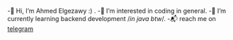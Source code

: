 -👋 Hi, I’m Ahmed Elgezawy :) .
-👀 I’m interested in coding in general.
-🌱 I’m currently learning backend development /*in java btw*/.
-📬 reach me on [telegram](https://t.me/gzzzz2406)

